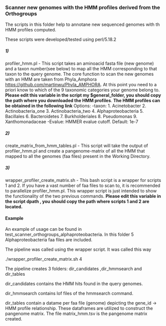 ### Scanner new genomes with the HMM profiles derived from the Orthogroups

The scripts in this folder help to annotane new sequenced genomes with th HMM profiles computed.

These scripts were developed/tested using perl/5.18.2 

##### 1)

profiler_hmm.pl - This script takes an aminoacid fasta file (new genome)  and a taxon number(see below) to map all the HMM corresponding to that taxon to the query genome.
The core function to scan the new genomes with an HMM are taken from Phyla_Amphora https://github.com/martinwu/Phyla_AMPHORA. At this point you need to a priori know to which of the 9 taxonomic categories your genome belong to.  
**Please edit this variable in the script my $general_folder, you should  copy the path where you downloaded the HMM profiles**. **The HMM profiles can be obtained in the following link**
Options:
	-taxon: 	1. Acinetobacter
			2. Actinobacteria_one
			3. Actinobacteria_two
			4. Alphaproteobacteria
			5. Bacillales
			6. Bacteroidetes
			7. Burkholderiales
			8. Pseudomonas
			9. Xanthomonadaceae
	-Evalue: HMMER evalue cutoff. Default: 1e-7 

##### 2)

create_matrix_from_hmm_tables.pl - This script will take the output of profiler_hmm.pl and create a pangenome-matrix of all the HMM that mapped to all the genomes  (faa files) present in the Working Directory.

##### 3) 

wrapper_profiler_create_matrix.sh - This bash script is a wrapper for scripts 1 and 2. If you have a vast number of faa files to scan to, it is recommended to parallelize profiler_hmm.pl. This wrapper script is just intended to show the functionality of the two previous commands.
**Please edit this variable in the script  dpath , you should copy the path where scripts 1 and 2 are located.**

#### Example

An example of usage can be found in test_scanner_orthogroups_alphaproteobacteria. In this folder 5 Alphaproteobacteria faa files are included.

The pipeline was called using the wrapper script. It was called this way

./wrapper_profiler_create_matrix.sh 4

The pipeline creates 3 folders: dir_candidates ,dir_hmmsearch and  dir_tables

dir_candidates contains the HMM hits found in the query genomes.

dir_hmmsearch contains lof files of the hmmsearch command.

dir_tables contain a datame per faa file (genome) depicting the gene_id -> HMM profile relationship. These dataframes are utilized to construct the pangenome matrix. The file matrix_hmm.tsv is the pangenome matrix created.
